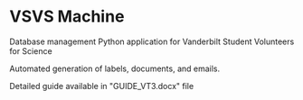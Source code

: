 # VSVS Machine
Database management Python application for Vanderbilt Student Volunteers for Science

Automated generation of labels, documents, and emails.

Detailed guide available in "GUIDE_VT3.docx" file
